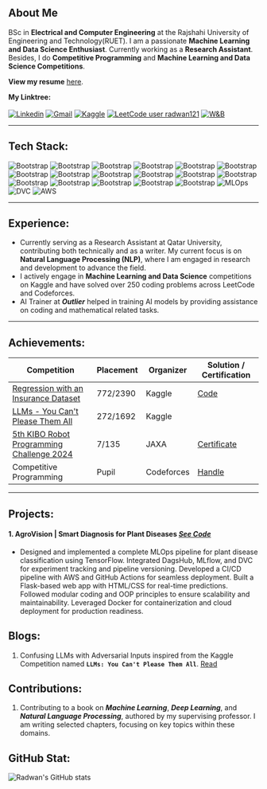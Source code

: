 ## About Me
BSc in **Electrical and Computer Engineering** at the Rajshahi University of Engineering and Technology(RUET). I am a passionate **Machine Learning and Data Science Enthusiast**. Currently working as a **Research Assistant**. Besides, I do **Competitive Programming** and **Machine Learning and Data Science Competitions**.<br>

__View my resume__ [here](https://github.com/rakukanteki/files/blob/main/Radwan_s_CV.pdf).

**My Linktree:** <br><br>
[![Linkedin](https://img.shields.io/badge/-LinkedIn-blue?style=flat&logo=Linkedin&logoColor=white)](https://www.linkedin.com/in/khondokar-radwanur-rahman-45a268226/)
[![Gmail](https://img.shields.io/badge/-Gmail-c14438?style=flat&logo=Gmail&logoColor=white)](mailto:radwankhondokar20@gmail.com)
[![Kaggle](https://img.shields.io/badge/-Kaggle-20BEFF?style=flat&logo=Kaggle&logoColor=white)](https://www.kaggle.com/radwankhondokar)
[![LeetCode user radwan121](https://img.shields.io/badge/dynamic/json?style=flat&labelColor=black&color=%23ffa116&label=Solved&query=solvedOverTotal&url=https%3A%2F%2Fleetcode-badge.vercel.app%2Fapi%2Fusers%2Fradwan121&logo=leetcode&logoColor=yellow)](https://leetcode.com/radwan121/)
<a href="https://wandb.ai/optimisticfellow3652" target="_blank"><img src="https://img.shields.io/badge/Weights_&_Biases-FFBE00?style=flat&logo=WeightsAndBiases&logoColor=white" alt="W&B"></a>
<hr>

## Tech Stack:
![Bootstrap](https://img.shields.io/badge/-Python-05122A?style=flat&logo=Python&color=353535) ![Bootstrap](https://img.shields.io/badge/-JavaScript-05122A?style=flat&logo=JavaScript&color=353535) ![Bootstrap](https://img.shields.io/badge/-C/C%2B%2B-05122A?style=flat&logo=C/C++&color=353535) ![Bootstrap](https://img.shields.io/badge/-React-05122A?style=flat-square&logo=React&color=353535) ![Bootstrap](https://img.shields.io/badge/-Django-05122A?style=flat-square&logo=Django&color=353535) ![Bootstrap](https://img.shields.io/badge/-Scikit%20Learn-05122A?style=flat&logo=Scikit-Learn&color=353535) ![Bootstrap](https://img.shields.io/badge/-Pandas-05122A?style=flat&logo=Pandas&color=353535) ![Bootstrap](https://img.shields.io/badge/-Numpy-05122A?style=flat&logo=Numpy&color=353535) ![Bootstrap](https://img.shields.io/badge/-Matplotlib-05122A?style=flat&logo=Matplotlib&color=353535)  ![Bootstrap](https://img.shields.io/badge/-OpenCV-05122A?style=flat&logo=OpenCV&color=353535)
![Bootstrap](https://img.shields.io/badge/-TensorFlow-05122A?style=flat&logo=TensorFlow&color=353535) ![Bootstrap](https://img.shields.io/badge/-PyTorch-05122A?style=flat&logo=PyTorch&color=353535) ![Bootstrap](https://img.shields.io/badge/-Flask-05122A?style=flat&logo=Flask&color=353535) ![Bootstrap](https://img.shields.io/badge/-FastAPI-05122A?style=flat&logo=FastAPI&color=353535)
![Bootstrap](https://img.shields.io/badge/-Docker-05122A?style=flat&logo=Docker&color=353535) ![Bootstrap](https://img.shields.io/badge/-Git-05122A?style=flat&logo=Git&color=353535) ![Bootstrap](https://img.shields.io/badge/-Linux-05122A?style=flat&logo=Linux&color=353535) ![MLOps](https://img.shields.io/badge/-MLOps-05122A?style=flat&logo=mlflow&color=353535) ![DVC](https://img.shields.io/badge/-DVC-05122A?style=flat&logo=dvc&color=353535) ![AWS](https://img.shields.io/badge/-AWS-05122A?style=flat&logo=amazonaws&color=353535)

<hr>

## Experience:
- Currently serving as a Research Assistant at Qatar University, contributing both technically and as a writer. My current focus is on **Natural Language Processing (NLP)**, where I am engaged in research and development to advance the field.
- I actively engage in __Machine Learning and Data Science__ competitions on Kaggle and have solved over 250 coding problems across LeetCode and Codeforces.
- AI Trainer at ___Outlier___ helped in training AI models by providing assistance on coding and mathematical related tasks.
<hr>

## Achievements:
| Competition | Placement | Organizer | Solution / Certification |
|-------------|-----------|-----------|--------------|
| [Regression with an Insurance Dataset](https://www.kaggle.com/competitions/playground-series-s4e12) | 772/2390 | Kaggle | [Code](https://github.com/rakukanteki/kaggle-competitions/tree/main/Regression%20with%20Insurance) |
| [LLMs - You Can't Please Them All](https://www.kaggle.com/competitions/llms-you-cant-please-them-all) | 272/1692 | Kaggle |  |
| [5th KIBO Robot Programming Challenge 2024](http://humans-in-space.jaxa.jp/en/biz-lab/kuoa/kibo-rpc/) | 7/135 | JAXA | [Certificate](https://www.linkedin.com/in/khradwan/details/honors/) |
| Competitive Programming | Pupil | Codeforces | [Handle](https://codeforces.com/profile/radwan1210) |
<hr>

## Projects:
#### 1. __AgroVision | Smart Diagnosis for Plant Diseases__  ___[See Code](https://github.com/rakukanteki/Plant-Disease-Classification-using-MLflow-and-DVC)___
   - Designed and implemented a complete MLOps pipeline for plant disease classification using TensorFlow. Integrated DagsHub, MLflow, and DVC for experiment tracking and pipeline versioning. Developed a CI/CD  pipeline with AWS and GitHub Actions for seamless deployment. Built a Flask-based web app with HTML/CSS for real-time predictions. Followed modular coding and OOP principles to ensure scalability and maintainability. Leveraged Docker for containerization and cloud deployment for production readiness.

## Blogs:
1. Confusing LLMs with Adversarial Inputs inspired from the Kaggle Competition named **`LLMs: You Can't Please Them All`**. [Read](https://medium.com/p/4a2269f5e20b/edit)

## Contributions:
1. Contributing to a book on ***Machine Learning***, ***Deep Learning***, and ***Natural Language Processing***, authored by my supervising professor. I am writing selected chapters, focusing on key topics within these domains.

## GitHub Stat:
![Radwan's GitHub stats](https://github-readme-stats.vercel.app/api?username=rakukanteki&theme=tokyonight&show_icons=true)

